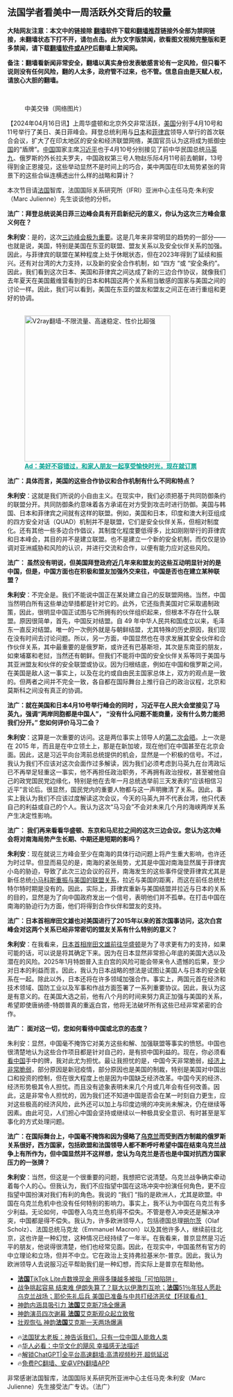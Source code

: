  <!-- 面包屑导航 --> <h2>法国学者看美中一周活跃外交背后的较量</h2> <p class="notice"><b>大陆网友注意：本文中的链接除 <a href="https://github.com/bannedbook/fanqiang" >翻墙</a>软件下载和<a href="https://github.com/killgcd/justmysocks/blob/master/README.md">翻墙推荐</a>链接外全部为禁网链接，未翻墙状态下打不开，请勿点击。此为文字版禁闻，欲看图文视频完整版和更多禁闻，请下载<a href="https://github.com/bannedbook/fanqiang">翻墙软件或APP</a>后翻墙上禁闻网。</p><p>备注：翻墙看新闻非常安全，翻墙以真实身份发表敏感言论有一定风险，但只看不说则没有任何风险，翻的人太多，政府管不过来，也不管。信息自由是天赋人权，请放心大胆的翻墙。</b></p>  <div class="entry"> <br /> <figure><a href="https://i0.wp.com/upload-images-bucket-v64rleca837do.s3.eu-west-1.amazonaws.com/wp-content/uploads/2020/09/10001722/ldhgmmlpcv.jpeg?fit=500%2C319&#038;ssl=1" data-caption="中美交锋（网络图片）"></a><figcaption class="wp-caption-text">中美交锋（网络图片）</figcaption></figure> <p>                     <a href="https://ganjing.com"></a>  </p> <p>【2024年04月16日讯】上周华盛顿和北京外交非常活跃，<a href="https://www.bannedbook.org/bnews/tag/%e7%be%8e%e5%9b%bd/" class="st_tag internal_tag" rel="tag" title="标签 美国 下的日志">美国</a>分别于4月10号和11号举行了美日、美日菲峰会。拜登总统利用与<a href="https://www.bannedbook.org/bnews/tag/%e6%97%a5%e6%9c%ac/" class="st_tag internal_tag" rel="tag" title="标签 日本 下的日志">日本</a>和<a href="https://www.bannedbook.org/bnews/tag/%e8%8f%b2%e5%be%8b%e5%ae%be/" class="st_tag internal_tag" rel="tag" title="标签 菲律宾 下的日志">菲律宾</a>领导人举行的首次联合会议，扩大了在印太地区的安全和经济联盟网络，美国官员认为这将成为抵御<span class='wp_keywordlink_affiliate'><a href="https://www.bannedbook.org/" title="中国" target="_blank">中国</a></span>的“盾牌”。<a href="https://www.bannedbook.org/bnews/tag/%E4%B8%AD%E5%9B%BD/" class="st_tag internal_tag" rel="tag" title="标签 中国 下的日志">中国</a>国家主席<a href="https://www.bannedbook.org/bnews/tag/%e4%b9%a0%e8%bf%91%e5%b9%b3/" class="st_tag internal_tag" rel="tag" title="标签 习近平 下的日志">习近平</a>也于4月10号分别接见了前中华民国总统<a href="https://www.bannedbook.org/bnews/tag/%e9%a9%ac%e8%8b%b1%e4%b9%9d/" class="st_tag internal_tag" rel="tag" title="标签 马英九 下的日志">马英九</a>、俄罗斯的外长拉夫罗夫，中国政权第三号人物赵乐际4月11号前去朝鲜，13号得到金正恩接见，这些举动显然不是时间上的巧合，美中两国在印太局势紧张的背景下的这些合纵连横透出什么样的战略和算计？</p> <p>本次节目请<a href="https://www.bannedbook.org/bnews/tag/%e6%b3%95%e5%9b%bd/" class="st_tag internal_tag" rel="tag" title="标签 法国 下的日志">法国</a>智库，法国国际关系研究所（IFRI）亚洲中心主任马克·朱利安（Marc Julienne）先生谈谈他的分析。</p> <p><strong>法广：拜登总统说美日菲三边峰会具有开启新纪元的意义，你认为这次三方峰会意义何在？</strong></p> <p><strong>朱利安</strong>：是的，这次<a href="https://www.rfi.fr/cn/%E5%9B%BD%E9%99%85/20240413-%E8%8F%B2%E5%BE%8B%E5%AE%BE%E6%80%BB%E7%BB%9F%E9%A9%AC%E7%A7%91%E6%96%AF%E8%A1%A8%E7%A4%BA%E7%BE%8E%E6%97%A5%E8%8F%B2%E4%B8%89%E6%96%B9%E5%8D%8F%E8%AE%AE%E5%B0%86%E6%94%B9%E5%8F%98%E5%8D%97%E6%B5%B7%E5%B1%80%E5%8A%BF" target="_self" rel="noopener">三边峰会极为重要</a>。这是几年来非常明显的趋势的一部分——也就是说，美国，特别是美国在东亚的联盟、盟友关系以及安全伙伴关系的加强。因此，与菲律宾的联盟在某种程度上处于休眠状态，但在2023年得到了延续和振兴。还有对台湾的大力支持，以及新的安全合作机制，如 &#8220;四方 &#8220;或 &#8220;安全条约&#8221;。因此，我们看到这次日本、美国和菲律宾之间达成了新的三边合作协议，就像我们去年夏天在美国戴维营看到的日本和韩国这两个关系相当敏感的国家与美国之间的讨论一样。因此，我们可以看到，美国在东亚的盟友和盟友之间正在进行重组和更好的协调。</p><figure id="shenyun-figure"> <br/><a href="https://github.com/bannedbook/fanqiang/wiki/V2ray%E6%9C%BA%E5%9C%BA"><img src="https://raw.githubusercontent.com/bannedbook/fanqiang/master/v2ss/images/v2free.jpg" width="336" alt="V2ray翻墙-不限流量、高速稳定、性价比超强"></a><br/> <figcaption><strong style="cursor:pointer;text-decoration:underline;color:#00a191" onclick="window.open('https://zh-cn.shenyun.com/tickets?utm_source=bannedbook.org')">Ad：美好不容错过，和家人朋友一起享受愉快时光，现在就订票</strong></figcaption> </figure> <p><strong>法广：具体而言，美国的这些合作协议和合作机制有什么不同和特点？</strong></p> <p><strong>朱利安</strong>：这就是我们所说的小自由主义。在现实中，我们必须把基于共同防御条约的联盟分开。共同防御条约意味着各方承诺在对方受到攻击时进行防御。美国与韩国、日本和菲律宾之间就有这样的联盟。例如，美国和日本，印度和澳大利亚组成的四方安全对话（QUAD）机制并不是联盟，它们是安全伙伴关系，但相对制度化。还有其他一些多边合作倡议，其制度化程度要低得多，比如刚刚举行的菲律宾和日本峰会，其目的并不是建立联盟。也不是建立一个新的安全机制，而仅仅是协调对亚洲威胁和风险的认识，并进行交流和合作，以便有能力应对这些风险。</p> <p><strong>法广： 虽然没有明说，但美国拜登政府近几年来和盟友的这些互动明显针对的是中国，但是，中国方面也在积极和盟友加强外交来往，中国是否也在建立某种联盟？</strong></p> <p><strong>朱利安</strong>：不完全是。我们不能说中国正在某处建立自己的反联盟网络。当然，中国当然明白所有这些单边举措都是针对它的。此外，它还指责美国对它采取遏制政策，因此，很明显中国正试图与它所拥有的伙伴组织起来，但根本不存在什么联盟。原因很简单，首先，中国反对结盟。自 49 年中华人民共和国成立以来，毛泽东一直反对结盟。唯一的一次例外就是与朝鲜结盟，尤其特殊的历史原因，我们现在没有时间去讨论问题。所以，另一方面，中国显然也在寻求发展其安全伙伴和合作伙伴关系，其中最重要的是俄罗斯，或许还有巴基斯坦，其次是东南亚的朋友，如柬埔寨和老挝，当然还有朝鲜。但我们不能将中国的安全伙伴关系等同于美国与其亚洲盟友和伙伴的安全联盟或协议。因为归根结底，例如在中国和俄罗斯之间，在美国是敌人这一事实上，以及在北约或自由民主国家总体上，双方的观点是一致的。但两者之间并不完全一致，各自都在国际舞台上推行自己的政治议程，北京和莫斯科之间没有真正的协调。</p> <p><strong>法广：就在美国和日本4月10号举行峰会的同时 ，习近平在人民大会堂接见了马英九，强调“两岸同胞都是中国人”， “没有什么问题不能商量，没有什么势力能把我们分开。” 您如何评价马习二会？</strong></p>  <p><strong>朱利安</strong>：这算是一次重要的访问。这是两位事实上领导人的<a href="https://www.rfi.fr/cn/%E5%8F%B0%E6%B9%BE/20240415-%E5%8F%B0%E6%B9%BE%E6%9C%89%E8%AF%84%E8%AE%BA8%E6%89%B9%E9%A9%AC%E8%8B%B1%E4%B9%9D%E4%BC%9A%E8%A7%81%E4%B9%A0%E8%BF%91%E5%B9%B3%E7%9A%84%E8%A7%A3%E8%AF%BB" target="_self" rel="noopener">第二次会晤</a>。上一次是在 2015 年，而且是在中立领土上，那是在新加坡，现在他们在中国甚至在北京会面。因此，这是习近平向台湾前总统提供的机会，显然是一个积极的信号。不过，我认为我们不应该对这次会面作过多解读，因为我们必须考虑到马英九在台湾政坛已不再举足轻重这一事实，他不再担任政治职务，不再拥有政治授权，甚至被他自己的政党国民党边缘化，特别是他在去年一月总统选举前三天发表的“应该相信习近平”言论后。很显然，国民党内的重要人物都与这一声明撇清了关系。因此，事实上我认为我们不应该过度解读这次会议，今天的马英九并不代表台湾，他只代表自己的利益或自己的个人。我认为这次“马习会”不会对未来几个月的海峡两岸关系产生决定性影响。</p> <p><strong>法广： 我们再来看看华盛顿、东京和马尼拉之间的这次三边会议。您认为这次峰会将对南海局势产生长期、中期还是短期的影吗？</strong></p> <p><strong>朱利安</strong>：现在就说三方峰会至少在南海的具体行动问题上将产生重大影响，也许还为时过早。但显而易见的是，南海的紧张局势，尤其是中国对南海显然属于菲律宾小岛的胁迫，导致了此次三边会议的召开，南海发生的这些事件促使菲律宾尤其是新任总统<a href="https://www.rfi.fr/cn/%E5%9B%BD%E9%99%85/20240412-%E5%8D%97%E6%B5%B7-%E7%BE%8E%E5%9B%BD%E4%B8%BA%E4%BD%95%E8%87%B4%E5%8A%9B%E4%BA%8E%E4%BF%9D%E5%8D%AB%E8%8F%B2%E5%BE%8B%E5%AE%BE" target="_self" rel="noopener">小马科斯重振与美国的联盟关系</a>，拉近与美国的距离，而这在前任总统杜特尔特时期是没有的。因此，实际上，菲律宾重新与美国结盟并拉近与日本的关系的目的，显然是为了向中国政府发出一个信号，表明他们并不孤单。在打击中国在南海的胁迫行为方面，他们将得到合作伙伴和盟友的支持。</p> <p><strong>法广：日本首相岸田文雄也对美国进行了2015年以来的首次国事访问，这次白宫峰会对这两个关系已经非常密切的盟友关系有什么特别的意义？</strong></p> <p><strong>朱利安</strong>：在我看来，<a href="https://www.rfi.fr/cn/%E4%B8%AD%E5%9B%BD/20240411-%E6%97%A5%E6%9C%AC%E9%A6%96%E7%9B%B8-%E4%B8%AD%E5%9B%BD%E6%98%AF%E5%85%A8%E7%90%83%E5%92%8C%E5%B9%B3%E6%9C%80%E4%B8%A5%E5%B3%BB%E6%8C%91%E6%88%98-%E7%BE%8E%E5%9B%BD%E5%BA%94%E7%BB%A7%E7%BB%AD%E5%8F%91%E6%8C%A5%E5%85%A8%E7%90%83%E9%A2%86%E5%AF%BC%E5%8A%9B" target="_self" rel="noopener">日本首相岸田文雄前往华盛顿</a>是为了寻求更有力的支持，如果可能的话，可以说是将其确定下来。因为在日本显然非常担心年底的美国大选以及潜在的风险。2025年1月特朗普入主白宫的风险可能会带来令人遗憾的后果，至少对日本的利益而言。因此，我认为日本战略的想法是试图让美国人与日本的安全联系在一起。除此以外，日本还将在许多领域加强合作。事实上，两国元首在经济和技术领域、国防工业以及军事和作战方面签署了一系列重要协议。因此，我认为这是有意义的。在美国大选之前，他有八个月的时间来努力真正加强与美国的关系，希望即使唐纳德-特朗普真的重返白宫，他将无法破坏所有这些已经非常紧密的合作。</p>  <p><strong>法广： 面对这一切，您如何看待中国或北京的态度？</strong></p> <p>朱利安：显然，中国毫不掩饰它对美方这些和解、加强联盟等事实的愤怒。中国也很清楚地认为这些合作项目都是针对自己的，是有损中国利益的。现在，你必须看<span class='wp_keywordlink_affiliate'><a href="https://www.secretchina.com/" title="看中国" target="_blank">看中国</a></span>手中的牌，我对此尤为担忧。最让我担忧的是，中国今天非常脆弱，<a href="https://www.rfi.fr/cn/%E4%B8%AD%E5%9B%BD/20240415-%E7%BB%8F%E6%B5%8E%E6%95%B0%E6%8D%AE%E5%85%AC%E5%B8%83%E5%89%8D%E5%A4%9C-%E5%A4%96%E5%AA%92%E9%A2%84%E8%AE%A1%E5%89%8D3%E6%9C%884-6-30%E5%B9%B4%E6%9C%80%E4%BD%8E" target="_self" rel="noopener">经济上非常脆弱</a>，部分原因是新冠疫情，部分原因也是美国的制裁，特别是美国对中国出口和投资的控制，但在很大程度上也是因为中国缺乏经济改革。中国今天的经济、经济形势极其令人担忧。而且没有迹象表明未来几个月或几年会有任何改善。因此，这是非常令人担忧的，因为我们还不知道中国是否会在某一时刻自力更生，应对这些极高的经济风险，此外还可以加上与印度边境的冲突尚未解决，仍在继续等因素。由此可见，人们担心中国会坚持或继续以一种极具安全意识、有时甚至是军事化的方式处理问题。</p> <p><strong>法广：在国际舞台上，中国毫不掩饰和因为侵略了<a href="https://www.bannedbook.org/bnews/tag/%e4%b9%8c%e5%85%8b%e5%85%b0/" class="st_tag internal_tag" rel="tag" title="标签 乌克兰 下的日志">乌克兰</a>而受到西方制裁的俄罗斯关系很好，西方国家，包括欧盟和法国领导人都不断呼吁希望中国在结束乌克兰战争上有所作为，但中国显然并不这样想，您认为乌克兰是否也是中国对抗西方国家压力的一张牌？</strong></p> <p><strong>朱利安</strong>：当然，但这是一个很重要的问题，我想把它说清楚。乌克兰战争确实牵动着每个人的心。但我认为，我们不应指望中国在这场冲突中扮演任何角色，更不应指望中国扮演对我们有利的角色。我说的 &#8220;我们 &#8220;指的是欧洲人，尤其是欧盟。中国在乌克兰危机中也没有任何特别的影响力。事实上，我不认为中国在乌克兰有多少利益。无论如何，中国卷入乌克兰危机得不偿失。不管是卷入冲突还是解决冲突，中国都是得不偿失。我认为，许多欧洲领导人，包括德国总理<a href="https://www.rfi.fr/cn/%E4%B8%AD%E5%9B%BD/20240415-%E6%9C%94%E5%B0%94%E5%85%B9%E5%9C%A8%E4%B8%8A%E6%B5%B7%E7%A7%B0%E8%A6%81%E5%85%AC%E5%B9%B3%E7%9A%84%E6%B1%BD%E8%BD%A6%E5%B8%82%E5%9C%BA%E4%BD%86%E4%B8%8D%E8%A6%81%E5%80%BE%E9%94%80%E5%B9%B6%E9%9A%90%E6%8F%90%E5%8F%B0%E6%B9%BE%E9%97%AE%E9%A2%98" target="_self" rel="noopener">朔尔茨</a>（Olaf Scholz）、法国总统马克龙（Emmanuel Macron）以及其他许多人，继续前往北京，这也许是一种幻觉，这种情况已经持续了一年半。在我看来，普京显然是习近平的朋友，他说得很清楚，他们也经常见面。因此，在现实中，中国虽然有官方的中立理论和立场，但并不中立。它在政治上支持弗拉基米尔-普京。因此，我认为欧洲领导人去说服习近平帮助我们是一种幻想，而实际上是普京在帮助他。</p> <!--<div id="taboola-mid-1"></div>--><ul class='op-related-articles' title='相关阅读'> <li><a href='https://www.bannedbook.org/bnews/headline/20240416/2025646.html' target='_blank'><b>法国</b>TikTok Lite点数换现金 用得多赚越多被指「可怕陷阱」</a></li> <li><a href='https://www.bannedbook.org/bnews/bannedvideo/20240416/2025338.html' target='_blank'>战争挑起容易 结束难 伊朗失算了？联大以伊激烈互呛；<b>法国</b>51％年轻人愿赴乌克兰战场；耶伦先礼后兵 美国已准备与中共打经济恶仗【环球看点】</a></li> <li><a href='https://www.bannedbook.org/bnews/ccpdope/20240415/2025264.html' target='_blank'>神韵内涵具吸引力 <b>法国</b>艾克斯7场全爆满</a></li> <li><a href='https://www.bannedbook.org/bnews/ccpdope/20240414/2024921.html' target='_blank'>神韵演员四次谢幕 <b>法国</b>艾克斯观众起立致敬</a></li> <li><a href='https://www.bannedbook.org/bnews/ccpdope/20240413/2024607.html' target='_blank'>壮观恢弘 神韵<b>法国</b>艾克斯一天两场爆满</a></li> </ul> <ul class="texttj"> <li>🔥<a href="https://www.bannedbook.org/bnews/ssgc/20230219/1850782.html" target="_blank">法国犹太老板：神告诉我们，只有一位中国人能救人类</a></li> <li>🔥<a href="https://www.bannedbook.org/bnews/comments/20220220/1694796.html" target="_blank">华人必看：中华文化的飓风 幸福感无法描述</a></li> <li>🔥<a href="https://github.com/bannedbook/fanqiang/wiki/V2ray%E6%9C%BA%E5%9C%BA" target="_blank">解锁ChatGPT|全平台高速翻墙:高清视频秒开,超低延迟</a></li> <li>🔥<a href="https://github.com/bannedbook/fanqiang/wiki/%E7%A6%81%E9%97%BB%E7%BD%91%E5%AE%89%E5%8D%93%E7%BF%BB%E5%A2%99%E6%96%B0%E9%97%BBAPP" target="_blank">免费PC翻墙、安卓VPN翻墙APP</a></li> </ul><p>非常感谢法国智库，法国国际关系研究所亚洲中心主任马克·朱利安（Marc Julienne）先生接受法广专访。（法广）</p> <a name='sharetosocial'></a> <div style="margin-bottom:5px;padding-bottom:5px;clear:both"> <div id="archive-pix-1" class="banner-ads"> <!-- AuctionX Display platform tag START --> <div id="27602x728x90x621x_ADSLOT1" clicktrack="%%CLICK_URL_ESC%%"></div>  <!-- AuctionX Display platform tag END --> </div> <div id="archive-pix-2" class="banner-ads"> <!-- AuctionX Display platform tag START --> <div id="27556x300x250x621x_ADSLOT1" clicktrack="%%CLICK_URL_ESC%%" style="margin:0 auto;text-align:center"></div>  <!-- AuctionX Display platform tag END --> </div> </div>  <div id="archive-pix-1" class="banner-ads"> <!-- AuctionX Display platform tag START --> <div id="27603x728x90x621x_ADSLOT1" clicktrack="%%CLICK_URL_ESC%%"></div>  <!-- AuctionX Display platform tag END --> </div> </div><!--END ENTRY--> 